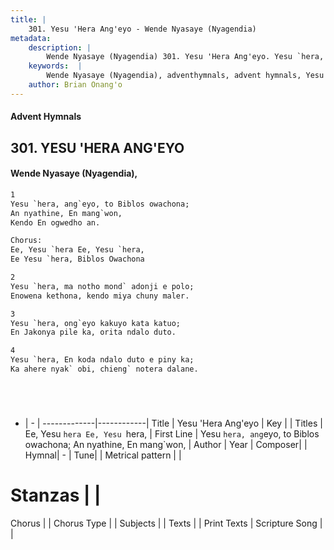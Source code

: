 ```yaml
---
title: |
    301. Yesu 'Hera Ang'eyo - Wende Nyasaye (Nyagendia)
metadata:
    description: |
        Wende Nyasaye (Nyagendia) 301. Yesu 'Hera Ang'eyo. Yesu `hera, ang`eyo, to Biblos owachona; An nyathine, En mang`won, Kendo En ogwedho an.  Chorus: Ee, Yesu `hera Ee, Yesu `hera, Ee Yesu `hera, Biblos Owachona  
    keywords:  |
        Wende Nyasaye (Nyagendia), adventhymnals, advent hymnals, Yesu 'Hera Ang'eyo, Yesu `hera, ang`eyo, to Biblos owachona; An nyathine, En mang`won,. Ee, Yesu `hera Ee, Yesu `hera,
    author: Brian Onang'o
---
```


#### Advent Hymnals
## 301. YESU 'HERA ANG'EYO
####  Wende Nyasaye (Nyagendia),

```txt
1
Yesu `hera, ang`eyo, to Biblos owachona;
An nyathine, En mang`won,
Kendo En ogwedho an.

Chorus:
Ee, Yesu `hera Ee, Yesu `hera,
Ee Yesu `hera, Biblos Owachona

2
Yesu `hera, ma notho mond` adonji e polo;
Enowena kethona, kendo miya chuny maler.

3
Yesu `hera, ong`eyo kakuyo kata katuo;
En Jakonya pile ka, orita ndalo duto.

4
Yesu `hera, En koda ndalo duto e piny ka;
Ka ahere nyak` obi, chieng` notera dalane.






```

- |   -  |
-------------|------------|
Title | Yesu 'Hera Ang'eyo |
Key |  |
Titles | Ee, Yesu `hera Ee, Yesu `hera, |
First Line | Yesu `hera, ang`eyo, to Biblos owachona; An nyathine, En mang`won, |
Author | 
Year | 
Composer| |
Hymnal|  - |
Tune|  |
Metrical pattern | |
# Stanzas |  |
Chorus |  |
Chorus Type |  |
Subjects | |
Texts |  |
Print Texts | 
Scripture Song |  |
    
